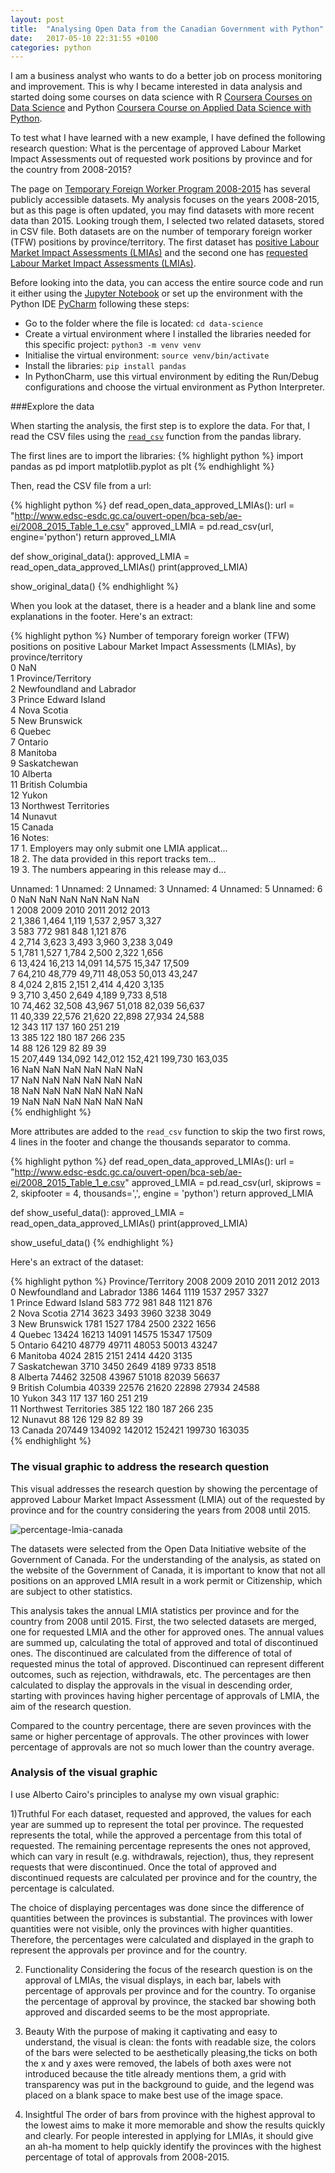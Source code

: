 ```yaml
---
layout: post
title:  "Analysing Open Data from the Canadian Government with Python"
date:   2017-05-10 22:31:55 +0100
categories: python
---
```

I am a business analyst who wants to do a better job on process monitoring and
improvement. This is why I became interested in data analysis and started doing
some courses on data science with R [Coursera Courses on Data Science][data-science-R]
and Python [Coursera Course on Applied Data Science with Python][intro-data-analysis-python].

To test what I have learned with a new example, I have defined the following
research question: What is the percentage of approved Labour Market Impact
Assessments out of requested work positions by province and for the country
from 2008-2015?

The page on [Temporary Foreign Worker Program 2008-2015][TFWP-2008-2015] has
several publicly accessible datasets. My analysis focuses on the years 2008-2015,
but as this page is often updated, you may find datasets with more recent data
than 2015. Looking trough them, I selected two related
datasets, stored in CSV file. Both datasets are on the number of temporary foreign
worker (TFW) positions by province/territory. The first dataset has [positive
Labour Market Impact Assessments (LMIAs)][positive-LMIA] and the second one
has [requested Labour Market Impact Assessments (LMIAs)][requested-LMIA].

Before looking into the data, you can access the entire source code and run it
either using the [Jupyter Notebook][jupyter-notebook] or set up the environment
with the Python IDE [PyCharm][pycharm] following these steps:
- Go to the folder where the file is located: `cd data-science`
- Create a virtual environment where I installed the libraries needed for this
  specific project: `python3 -m venv venv`
- Initialise the virtual environment: `source venv/bin/activate`
- Install the libraries: `pip install pandas`
- In PythonCharm, use this virtual environment by editing the Run/Debug
  configurations and choose the virtual environment as Python Interpreter.

###Explore the data

When starting the analysis, the first step is to explore the data. For that, I
read the CSV files using the [`read_csv`][read-csv] function  from the pandas
library.

The first lines are to import the libraries:
{% highlight python %}
import pandas as pd
import matplotlib.pyplot as plt
{% endhighlight %}

Then, read the CSV file from a url:

{% highlight python %}
def read_open_data_approved_LMIAs():
    url = "http://www.edsc-esdc.gc.ca/ouvert-open/bca-seb/ae-ei/2008_2015_Table_1_e.csv"
    approved_LMIA = pd.read_csv(url, engine='python')
    return approved_LMIA

def show_original_data():
    approved_LMIA = read_open_data_approved_LMIAs()
    print(approved_LMIA)

show_original_data()
{% endhighlight %}

When you look at the dataset, there is a header and a blank line and some
explanations in the footer. Here's an extract:

{% highlight python %}
Number of temporary foreign worker (TFW) positions on positive Labour Market
Impact Assessments (LMIAs), by province/territory  \
0                                                 NaN                                                                               
1                                  Province/Territory                                                                               
2                           Newfoundland and Labrador                                                                               
3                                Prince Edward Island                                                                               
4                                         Nova Scotia                                                                               
5                                       New Brunswick                                                                               
6                                              Quebec                                                                               
7                                             Ontario                                                                               
8                                            Manitoba                                                                               
9                                        Saskatchewan                                                                               
10                                            Alberta                                                                               
11                                   British Columbia                                                                               
12                                              Yukon                                                                               
13                              Northwest Territories                                                                               
14                                            Nunavut                                                                               
15                                             Canada                                                                               
16                                             Notes:                                                                               
17  1. Employers may only submit one LMIA applicat...                                                                               
18  2. The data provided in this report tracks tem...                                                                               
19  3. The numbers appearing in this release may d...                                                                               

  Unnamed: 1 Unnamed: 2 Unnamed: 3 Unnamed: 4 Unnamed: 5 Unnamed: 6  \
0         NaN        NaN        NaN        NaN        NaN        NaN   
1        2008       2009       2010       2011       2012       2013   
2       1,386      1,464      1,119      1,537      2,957      3,327   
3         583        772        981        848      1,121        876   
4       2,714      3,623      3,493      3,960      3,238      3,049   
5       1,781      1,527      1,784      2,500      2,322      1,656   
6      13,424     16,213     14,091     14,575     15,347     17,509   
7      64,210     48,779     49,711     48,053     50,013     43,247   
8       4,024      2,815      2,151      2,414      4,420      3,135   
9       3,710      3,450      2,649      4,189      9,733      8,518   
10     74,462     32,508     43,967     51,018     82,039     56,637   
11     40,339     22,576     21,620     22,898     27,934     24,588   
12        343        117        137        160        251        219   
13        385        122        180        187        266        235   
14         88        126        129         82         89         39   
15    207,449    134,092    142,012    152,421    199,730    163,035   
16        NaN        NaN        NaN        NaN        NaN        NaN   
17        NaN        NaN        NaN        NaN        NaN        NaN   
18        NaN        NaN        NaN        NaN        NaN        NaN   
19        NaN        NaN        NaN        NaN        NaN        NaN    
{% endhighlight %}

More attributes are added to the `read_csv` function to skip the two first rows,
4 lines in the footer and change the thousands separator to comma.

{% highlight python %}
def read_open_data_approved_LMIAs():
    url = "http://www.edsc-esdc.gc.ca/ouvert-open/bca-seb/ae-ei/2008_2015_Table_1_e.csv"
    approved_LMIA = pd.read_csv(url, skiprows = 2, skipfooter = 4,
                                thousands=',', engine = 'python')
    return approved_LMIA

def show_useful_data():
    approved_LMIA = read_open_data_approved_LMIAs()
    print(approved_LMIA)

show_useful_data()
{% endhighlight %}

Here's an extract of the dataset:

{% highlight python %}
Province/Territory               2008    2009    2010    2011    2012    2013  \
0   Newfoundland and Labrador    1386    1464    1119    1537    2957    3327   
1        Prince Edward Island     583     772     981     848    1121     876   
2                 Nova Scotia    2714    3623    3493    3960    3238    3049   
3               New Brunswick    1781    1527    1784    2500    2322    1656   
4                      Quebec   13424   16213   14091   14575   15347   17509   
5                     Ontario   64210   48779   49711   48053   50013   43247   
6                    Manitoba    4024    2815    2151    2414    4420    3135   
7                Saskatchewan    3710    3450    2649    4189    9733    8518   
8                     Alberta   74462   32508   43967   51018   82039   56637   
9            British Columbia   40339   22576   21620   22898   27934   24588   
10                      Yukon     343     117     137     160     251     219   
11      Northwest Territories     385     122     180     187     266     235   
12                    Nunavut      88     126     129      82      89      39   
13                     Canada  207449  134092  142012  152421  199730  163035   
{% endhighlight %}

### The visual graphic to address the research question

This visual addresses the research question by showing the percentage of approved
Labour Market Impact Assessment (LMIA) out of the requested by province and for
the country considering the years from 2008 until 2015.

![percentage-lmia-canada](/images/posts/figure_canada.png)

The datasets
were selected from the Open Data Initiative website of the Government of Canada. For the
understanding of the analysis, as stated on the website of the Government of Canada,
it is important to know that not all positions on an approved LMIA result in a
work permit or Citizenship, which are subject to other statistics.

This analysis takes the annual LMIA statistics per province and for the country
from 2008 until 2015. First, the two selected datasets are merged, one for requested
LMIA and the other for approved ones. The annual values are summed up, calculating
the total of approved and total of discontinued ones. The discontinued are calculated
from the difference of total of requested minus the total of approved. Discontinued can
represent different outcomes, such as rejection, withdrawals, etc.  The percentages are
then calculated to display the approvals in the visual in descending order, starting
with provinces having higher percentage of approvals of LMIA, the aim of the research
question.

Compared to the country percentage, there are seven provinces with the same or
higher percentage of approvals. The other provinces with lower percentage of approvals
are not so much lower than the country average.


### Analysis of the visual graphic

I use Alberto Cairo's principles to analyse my own visual graphic:

1)Truthful
For each dataset, requested and approved, the values for each year are summed up
to represent the total per province. The requested represents the total, while the approved
a percentage from this total of requested. The remaining percentage represents the ones not approved,
which can vary in result (e.g. withdrawals, rejection), thus, they represent requests that were discontinued.
Once the total of approved and discontinued requests are calculated per province and for the country,
the percentage is calculated.

The choice of displaying percentages was done since the difference
of quantities between the provinces is substantial. The provinces with lower quantities
were not visible, only the provinces with higher quantities. Therefore, the
percentages were calculated and displayed in the graph to represent the approvals per province
and for the country.

2) Functionality
Considering the focus of the research question is on the approval of LMIAs, the visual
displays, in each bar, labels with percentage of approvals per province and for the country.
To organise the percentage of approval by province, the stacked bar showing both approved and discarded
seems to be the most appropriate.

3) Beauty
With the purpose of making it captivating and easy to understand, the
visual is clean: the fonts with readable size, the colors of the bars were selected
to be aesthetically pleasing,the ticks on both
the x and y axes were removed, the labels of both axes were not introduced because
the title already mentions them, a grid with transparency was put in the background to
guide, and the legend was placed on a blank space to make best use of the image space.

4) Insightful
The order of bars from province with the highest approval to the lowest aims to make
it more memorable and show the results quickly and clearly. For people interested in
applying for LMIAs, it should give an ah-ha moment to help quickly identify the provinces
with the highest percentage of total of approvals from 2008-2015.

[intro-data-analysis-python]: https://www.coursera.org/learn/python-data-analysis/home/welcome
[data-science-R]: https://www.coursera.org/specializations/jhu-data-science
[jupyter-notebook]: http://jupyter.org/
[pycharm]: https://www.jetbrains.com/pycharm/
[TFWP-2008-2015]: http://open.canada.ca/data/en/dataset/c65d2014-ef25-4781-b9b2-e13a7293b72d
[read-csv]: http://pandas.pydata.org/pandas-docs/stable/generated/pandas.read_csv.html
[positive-LMIA]: http://www.edsc-esdc.gc.ca/ouvert-open/bca-seb/ae-ei/2008_2015_Table_1_e.csv
[requested-LMIA]: http://www.edsc-esdc.gc.ca/ouvert-open/bca-seb/ae-ei/2008_2015_Table_11_e.csv
[analysis-infographic]: https://keniasousa.github.io/python/2017/03/12/analysis-infographic.html
